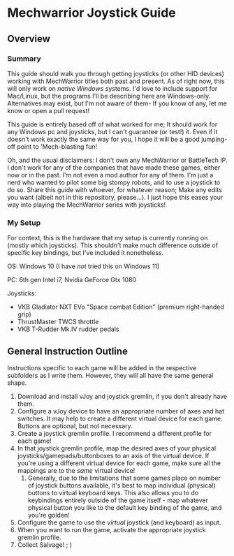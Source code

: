 # Mechwarrior Joystick Guide

## Overview

### Summary 
This guide should walk you through getting joysticks (or other HID devices) working with MechWarrior titles both past 
and present. As of right now, this will only work on *native Windows* systems. I'd love to include support for 
Mac/Linux, but the programs I'll be describing here are Windows-only. Alternatives may exist, but I'm not aware of them-
If you know of any, let me know or open a pull request!

This guide is entirely based off of what worked for me; It should work for any Windows pc and joysticks, but I can't 
guarantee (or test!) it. Even if it doesn't work exactly the same way for you, I hope it will be a good jumping-off 
point to 'Mech-blasting fun!

Oh, and the usual disclaimers: I don't own any MechWarrior or BattleTech IP. I don't work for any of the companies that 
have made these games, either now or in the past. I'm not even a mod author for any of them. I'm just a nerd who wanted 
to pilot some big stompy robots, and to use a joystick to do so. Share this guide with whoever, for whatever reason; 
Make any edits you want (albeit not in this repository, please...). I just hope this eases your way into playing the 
MechWarrior series with joysticks! 

### My Setup


For context, this is the hardware that my setup is currently running on (mostly which joysticks). This shouldn't make 
much difference outside of specific key bindings, but I've included it nonetheless.

 OS: Windows 10 (I have *not* tried this on Windows 11)

 PC: 6th gen Intel i7, Nvidia GeForce Gtx 1080

 Joysticks:
 - VKB Gladiator NXT EVo "Space combat Edition" (premium right-handed grip)
 - ThrustMaster TWCS throttle
 - VKB T-Rudder Mk.IV rudder pedals
 

## General Instruction Outline

Instructions specific to each game will be added in the respective subfolders as I write them. However, they will all 
have the same general shape.

1. Download and install vJoy and joystick gremlin, if you don't already have them.
2. Configure a vJoy device to have an appropriate number of axes and hat switches. It may help to create a different 
virtual device for each game. Buttons are optional, but not necessary.
3. Create a joystick gremlin profile. I recommend a different profile for each game!
4. In that joystick gremlin profile, map the desired axes of your physical joysticks/gamepads/buttonboxes to an axis of 
the virtual device. If you're using a different virtual device for each game, make sure all the mappings are to the 
*same* virtual device! 
   1. Generally, due to the limitations that some games place on number of joystick buttons available, it's best to map 
   individual (physical) buttons to virtual keyboard keys. This also allows you to do keybindings entirely outside of 
   the game itself - map whatever physical button you like to the default key binding of the game, and you're golden!
5. Configure the game to use the *virtual* joystick (and keyboard) as input.
6. When you want to run the game, activate the appropriate joystick gremlin profile.
7. Collect Salvage! ; )
